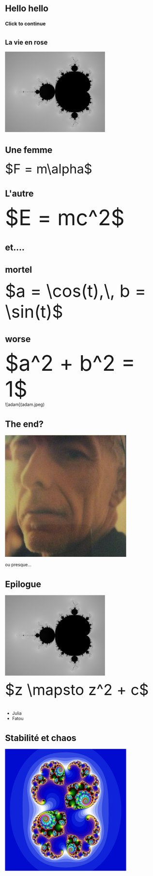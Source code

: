 # Hello hello

### Click to continue

#

## La vie en rose

![](mandy.png)

# Une femme

<div style="font-size: 300%">$F = m\alpha$</div>

<audio  data-autoplay ><source src="bonjour_tu_vas.mp3" ></audio>

# L'autre

<div style="font-size: 500%">$E = mc^2$</div>

<audio  data-autoplay ><source src="oui_je_viens.mp3" ></audio>


# et....

<audio  data-autoplay ><source src="je_suis_sur.mp3" ></audio>

# mortel

<div style="font-size: 400%">$a = \cos(t),\, b = \sin(t)$</div>

<audio  data-autoplay ><source src="mais_moi_je.mp3" ></audio>

# worse

<div style="font-size: 500%">$a^2 + b^2 = 1$</div>
![adam](adam.jpeg)
<audio  data-autoplay ><source src="de_toute_façon.mp3" ></audio>

# The end?

![le plus beau](me.jpeg)

ou presque...

<audio  data-autoplay ><source src="mais_adam_questce.mp3" ></audio>

# Epilogue

![](mandy.png)

<div style="font-size: 350%">$z \mapsto z^2 + c$</div>

<audio  data-autoplay ><source src="lensemble_de_mandelbrot.mp3" ></audio>

#

- Julia
- Fatou
<audio  data-autoplay ><source src="lensemble_de_julia.mp3" ></audio>

# Stabilité et chaos

<img src="julia.jpg" alt="Je suis Julia" width="400" >


<audio  data-autoplay ><source src="lensemble_de_fatou.mp3" ></audio>
